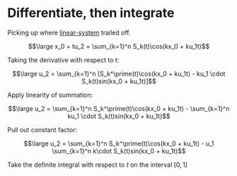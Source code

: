 # Differentiate, then integrate

Picking up where [linear-system](./linear-system.md) trailed off.

$$\large x_0 + tu_2 = \sum_{k=1}^n S_k(t)\cos(kx_0 + ku_1t)$$

Taking the derivative with respect to $t$:

$$\large u_2 = \sum_{k=1}^n [S_k^\prime(t)\cos(kx_0 + ku_1t) - ku_1 \cdot S_k(t)sin(kx_0 + ku_1t)]$$

Apply linearity of summation:

$$\large u_2 = \sum_{k=1}^n S_k^\prime(t)\cos(kx_0 + ku_1t)  - \sum_{k=1}^n ku_1 \cdot S_k(t)sin(kx_0 + ku_1t)$$

Pull out constant factor:

$$\large u_2 = \sum_{k=1}^n S_k^\prime(t)\cos(kx_0 + ku_1t)  - u_1 \sum_{k=1}^n k\cdot S_k(t)sin(kx_0 + ku_1t)$$

Take the definite integral with respect to $t$ on the interval $[0, 1]$
